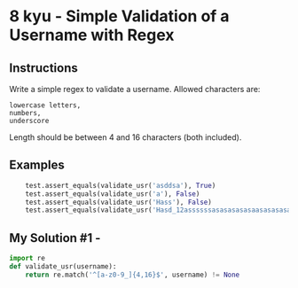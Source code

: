 # 8 kyu - Simple Validation of a Username with Regex
## Instructions
Write a simple regex to validate a username. Allowed characters are:

    lowercase letters,
    numbers,
    underscore

Length should be between 4 and 16 characters (both included).

## Examples
```python
    test.assert_equals(validate_usr('asddsa'), True)
    test.assert_equals(validate_usr('a'), False)
    test.assert_equals(validate_usr('Hass'), False)
    test.assert_equals(validate_usr('Hasd_12assssssasasasasasaasasasasas'), False)
```

## My Solution #1 - 
```python
import re
def validate_usr(username):
    return re.match('^[a-z0-9_]{4,16}$', username) != None
```